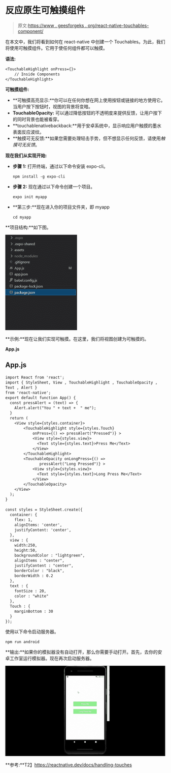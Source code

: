 # 反应原生可触摸组件

> 原文:[https://www . geesforgeks . org/react-native-touchables-component/](https://www.geeksforgeeks.org/react-native-touchables-component/)

在本文中，我们将看到如何在 react-native 中创建一个 Touchables。为此，我们将使用可触摸组件。它用于使任何组件都可以触摸。

**语法:**

```
<TouchableHighlight onPress={}>
    // Inside Components        
</TouchableHighlight>
```

**可触摸组件:**

*   **可触摸高亮显示:**你可以在任何你想在网上使用按钮或链接的地方使用它。当用户按下按钮时，视图的背景将变暗。
*   **TouchableOpacity:** 可以通过降低按钮的不透明度来提供反馈，让用户按下的同时背景也能被看穿。
*   **touchablenativebackback:**用于安卓系统中，显示响应用户触摸的墨水表面反应波纹。
*   **触摸可无反馈:**如果您需要处理轻击手势，但不想显示任何反馈，请使用*触摸可无反馈*。

**现在我们从实现开始:**

*   **步骤 1:** 打开终端，通过以下命令安装 expo-cli。

    ```
    npm install -g expo-cli
    ```

*   **步骤 2:** 现在通过以下命令创建一个项目。

    ```
    expo init myapp
    ```

*   **第三步:**现在进入你的项目文件夹，即 myapp

    ```
    cd myapp
    ```

**项目结构:**如下图。

![](img/a374ef949d6e0f47a47796e3a5d2627e.png)

**示例:**现在让我们实现可触摸。在这里，我们将视图创建为可触摸的。

**App.js**

## App.js

```
import React from 'react';
import { StyleSheet, View , TouchableHighlight , TouchableOpacity , Text , Alert } 
from 'react-native';
export default function App() {
  const pressAlert = (text) => {
    Alert.alert("You " + text +  " me");
  }
  return (
    <View style={styles.container}>
        <TouchableHighlight style={styles.Touch} 
            onPress={() => pressAlert("Pressed")} >
            <View style={styles.view}>
              <Text style={styles.text}>Press Me</Text>
            </View>
        </TouchableHighlight>
        <TouchableOpacity onLongPress={() => 
               pressAlert("Long Pressed")} >
            <View style={styles.view}>
              <Text style={styles.text}>Long Press Me</Text>
            </View>
        </TouchableOpacity>
    </View>
  );
}

const styles = StyleSheet.create({
  container: {
    flex: 1,
    alignItems: 'center',
    justifyContent: 'center',
  },
  view : {
    width:250,
    height:50,
    backgroundColor : "lightgreen",
    alignItems : "center",
    justifyContent : "center",
    borderColor : "black",
    borderWidth : 0.2
  },
  text : {
    fontSize : 20,
    color : "white"
  },
  Touch : {
    marginBottom : 30
  }
});
```

使用以下命令启动服务器。

```
npm run android
```

**输出:**如果你的模拟器没有自动打开，那么你需要手动打开。首先，去你的安卓工作室运行模拟器。现在再次启动服务器。

![](img/2ab7ac97fc06213d426a05e0179dd8b0.png)

**参考:**T2】https://reactnative.dev/docs/handling-touches